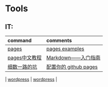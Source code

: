 # Tools
## IT:

| command | comments |
| :- | :- | 
| [pages](https://pages.github.com/) | [pages examples](https://github.com/collections/github-pages-examples) |
| [pages中文教程](https://cloud.tencent.com/developer/news/164371) | [Markdown——入门指南](https://www.jianshu.com/p/1e402922ee32/) |
| [细数一路的坑](https://www.cnblogs.com/jackyroc/p/7681938.html) | [配置你的 github pages](https://github.com/hoperyy/blog/issues/10) |

| [wordpress](https://wordpress.org/) | [wordpress](https://wordpress.org/) |
